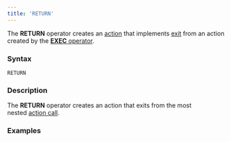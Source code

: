 ```yaml
---
title: 'RETURN'
---
```


The **RETURN** operator creates an [action](Actions.md) that implements [exit](Exit_RETURN.md) from an action created by the [**EXEC** operator](Call_EXEC.md).

### Syntax

    RETURN

### Description

The **RETURN** operator creates an action that exits from the most nested [action call](Call_EXEC.md). 

### Examples



  
